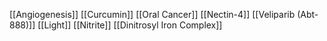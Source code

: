 [[Angiogenesis]]
[[Curcumin]]
[[Oral Cancer]]
[[Nectin-4]]
[[Veliparib (Abt-888)]]
[[Light]]
[[Nitrite]]
[[Dinitrosyl Iron Complex]]
